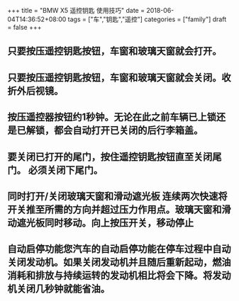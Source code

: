 +++
title = "BMW X5 遥控钥匙 使用技巧"
date = 2018-06-04T14:36:52+08:00
tags = ["车","钥匙","遥控"]
categories = ["family"]
draft = false
+++

## 只要按压遥控钥匙按钮，车窗和玻璃天窗就会打开。
## 只要按压遥控钥匙按钮，车窗和玻璃天窗就会关闭。收折外后视镜。
## 按压遥控器按钮约1秒钟。无论在此之前车辆已上锁还是已解锁，都会自动打开已关闭的后行李箱盖。
## 要关闭已打开的尾门，按住遥控钥匙按钮直至关闭尾门。 必须关闭下尾门。
## 同时打开/关闭玻璃天窗和滑动遮光板 连续两次快速将开关推至所需的方向并超过压力作用点。玻璃天窗和滑动遮光板同时移动。向上按压开关，移动停止
## 自动启停功能您汽车的自动启停功能在停车过程中自动关闭发动机。如果关闭发动机并且随后重新起动，燃油消耗和排放与持续运转的发动机相比将会下降。将发动机关闭几秒钟就能省油。